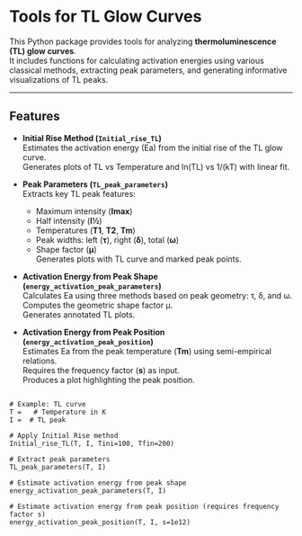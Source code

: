 # Tools for TL Glow Curves


This Python package provides tools for analyzing **thermoluminescence (TL) glow curves**.  
It includes functions for calculating activation energies using various classical methods, extracting peak parameters, and generating informative visualizations of TL peaks.

---

## Features

- **Initial Rise Method (`Initial_rise_TL`)**  
  Estimates the activation energy (Ea) from the initial rise of the TL glow curve.  
  Generates plots of TL vs Temperature and ln(TL) vs 1/(kT) with linear fit.

- **Peak Parameters (`TL_peak_parameters`)**  
  Extracts key TL peak features:  
  - Maximum intensity (**Imax**)  
  - Half intensity (**I½**)  
  - Temperatures (**T1**, **T2**, **Tm**)  
  - Peak widths: left (**τ**), right (**δ**), total (**ω**)  
  - Shape factor (**μ**)  
  Generates plots with TL curve and marked peak points.

- **Activation Energy from Peak Shape (`energy_activation_peak_parameters`)**  
  Calculates Ea using three methods based on peak geometry: τ, δ, and ω.  
  Computes the geometric shape factor μ.  
  Generates annotated TL plots.

- **Activation Energy from Peak Position (`energy_activation_peak_position`)**  
  Estimates Ea from the peak temperature (**Tm**) using semi-empirical relations.  
  Requires the frequency factor (**s**) as input.  
  Produces a plot highlighting the peak position.

```

# Example: TL curve
T =   # Temperature in K
I =  # TL peak

# Apply Initial Rise method
Initial_rise_TL(T, I, Tini=100, Tfin=200)

# Extract peak parameters
TL_peak_parameters(T, I)

# Estimate activation energy from peak shape
energy_activation_peak_parameters(T, I)

# Estimate activation energy from peak position (requires frequency factor s)
energy_activation_peak_position(T, I, s=1e12)
